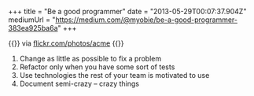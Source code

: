 +++
title = "Be a good programmer"
date = "2013-05-29T00:07:37.904Z"
mediumUrl = "https://medium.com/@myobie/be-a-good-programmer-383ea925ba6a"
+++

{{<fig
  src="0-V96_4PPAcT3IZ5Dx.jpeg"
  alt="Abstract representation of source code on a screen"
  link="https://flickr.com/photos/acme">}}
via [flickr.com/photos/acme](https://flickr.com/photos/acme)
{{</fig>}}
  
1. Change as little as possible to fix a problem
2. Refactor only when you have some sort of tests
3. Use technologies the rest of your team is motivated to use
4. Document semi-crazy – crazy things
